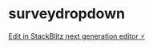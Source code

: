 # surveydropdown

[Edit in StackBlitz next generation editor ⚡️](https://stackblitz.com/~/github.com/hjay3/surveydropdown)